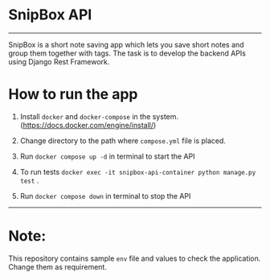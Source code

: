# SnipBox API
-----------------------
SnipBox is a short note saving app which lets you save short notes and group them together with tags. The task is
to develop the backend APIs using Django Rest Framework.

# How to run the app

1. Install `docker` and `docker-compose` in the system.(https://docs.docker.com/engine/install/)

2. Change directory to the path where `compose.yml` file is placed.

3. Run `docker compose up -d` in terminal to start the API

4. To run tests `docker exec -it snipbox-api-container python manage.py test` .
   
5. Run `docker compose down` in terminal to stop the API

------------------------------------------------------------
# Note:
This repository contains sample `env` file and values to check the application. Change them as requirement.
